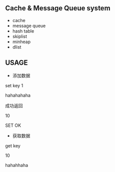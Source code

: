## Cache & Message Queue system

* cache
* message queue
* hash table
* skiplist
* minheap
* dlist

## USAGE
* 添加数据  

set key 1   

hahahahaha   

成功返回   

10   

SET OK   
   
   


* 获取数据   

get key  

10  

hahahhaha   


